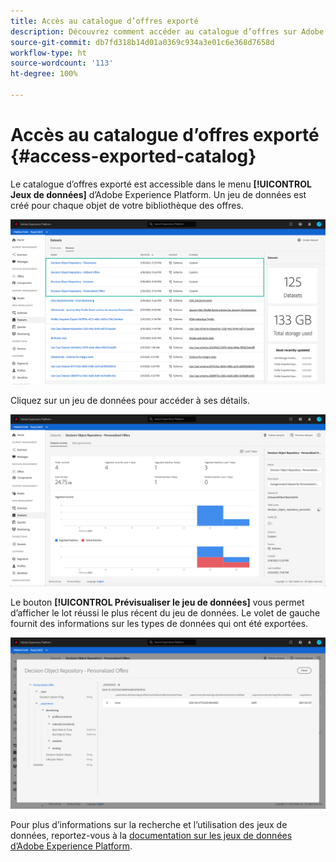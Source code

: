 ```yaml
---
title: Accès au catalogue d’offres exporté
description: Découvrez comment accéder au catalogue d’offres sur Adobe Experience Platform une fois qu’il a été exporté.
source-git-commit: db7fd318b14d01a0369c934a3e01c6e368d7658d
workflow-type: ht
source-wordcount: '113'
ht-degree: 100%

---
```


# Accès au catalogue d’offres exporté {#access-exported-catalog}

Le catalogue d’offres exporté est accessible dans le menu **[!UICONTROL Jeux de données]** d’Adobe Experience Platform. Un jeu de données est créé pour chaque objet de votre bibliothèque des offres.

![](../../assets/datasets-list.png)

Cliquez sur un jeu de données pour accéder à ses détails.

![](../../assets/dataset-activity.png)

Le bouton **[!UICONTROL Prévisualiser le jeu de données]** vous permet d’afficher le lot réussi le plus récent du jeu de données. Le volet de gauche fournit des informations sur les types de données qui ont été exportées.

![](../../assets/dataset-preview.png)

Pour plus d’informations sur la recherche et l’utilisation des jeux de données, reportez-vous à la [documentation sur les jeux de données d’Adobe Experience Platform](https://experienceleague.adobe.com/docs/experience-platform/catalog/datasets/user-guide.html?lang=fr#getting-started).
